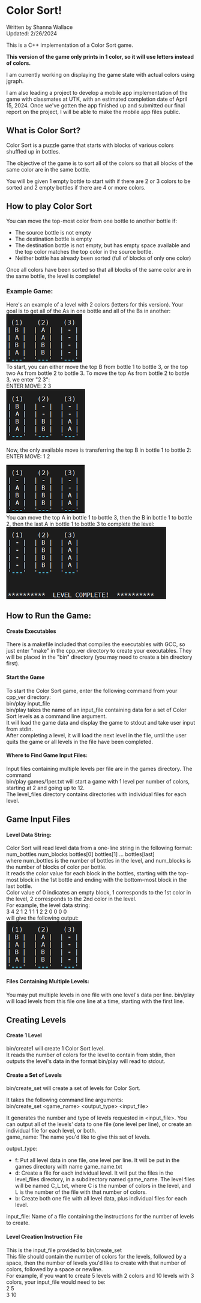 # Color Sort!
Written by Shanna Wallace<br>
Updated: 2/26/2024

This is a C++ implementation of a Color Sort game.<br>

**This version of the game only prints in 1 color, so it will use letters instead of colors.**<br>

I am currently working on displaying the game state with actual colors using jgraph.<br>

I am also leading a project to develop a mobile app implementation of the game with classmates at UTK, with an estimated completion date of April 15, 2024. Once we've gotten the app finished up and submitted our final report on the project, I will be able to make the mobile app files public.

## What is Color Sort?
Color Sort is a puzzle game that starts with blocks of various colors shuffled up in bottles. <br>

The objective of the game is to sort all of the colors so that all blocks of the same color are in the same bottle.<br>

You will be given 1 empty bottle to start with if there are 2 or 3 colors to be sorted and 2 empty bottles if there are 4 or more colors.

## How to play Color Sort
You can move the top-most color from one bottle to another bottle if: 
* The source bottle is not empty
* The destination bottle is empty 
* The destination bottle is not empty, but has empty space available and the top color matches the top color in the source bottle.
* Neither bottle has already been sorted (full of blocks of only one color) <br>

Once all colors have been sorted so that all blocks of the same color are in the same bottle, the level is complete! 

### Example Game:
Here's an example of a level with 2 colors (letters for this version). Your goal is to get all of the As in one bottle and all of the Bs in another:<br>
![initial state](instr_pics/initial.png)
<br>To start, you can either move the top B from bottle 1 to bottle 3, or the top two As from bottle 2 to bottle 3. 
To move the top As from bottle 2 to bottle 3, we enter "2 3":<br>
ENTER MOVE: 2 3<br>
![after 1st move](instr_pics/2.png) <br>

Now, the only available move is transferring the top B in bottle 1 to bottle 2:<br>
ENTER MOVE: 1 2<br>

![after 2nd move](instr_pics/3.png)<br>
You can move the top A in bottle 1 to bottle 3, then the B in bottle 1 to bottle 2, then the last A in bottle 1 to bottle 3 to complete the level:<br>
![complete level](instr_pics/complete.png)<br>

## How to Run the Game:
#### Create Executables
There is a makefile included that compiles the executables with GCC, so just enter "make" in the cpp_ver directory to create your executables. They will be placed in the "bin" directory (you may need to create a bin directory first).

#### Start the Game
To start the Color Sort game, enter the following command from your cpp_ver directory:<br>
bin/play input_file <br>
bin/play takes the name of an input_file containing data for a set of Color Sort levels as a command line argument. <br>
It will load the game data and display the game to stdout and take user input from stdin. <br>
After completing a level, it will load the next level in the file, until the user quits the game or all levels in the file have been completed. 

#### Where to Find Game Input Files:
Input files containing multiple levels per file are in the games directory. The command <br>
bin/play games/1per.txt will start a game with 1 level per number of colors, starting at 2 and going up to 12. <br>
The level_files directory contains directories with individual files for each level. 

## Game Input Files
#### Level Data String:
Color Sort will read level data from a one-line string in the following format: <br>
num_bottles num_blocks bottles[0] bottles[1] ... bottles[last] <br>
where num_bottles is the number of bottles in the level, and num_blocks is the number of blocks of color per bottle. <br>
It reads the color value for each block in the bottles, starting with the top-most block in the 1st bottle and ending with the bottom-most block in the last bottle. <br>
Color value of 0 indicates an empty block, 1 corresponds to the 1st color in the level, 2 corresponds to the 2nd color in the level. <br>
For example, the level data string: <br> 
3 4 2 1 2 1 1 1 2 2 0 0 0 0  <br>
will give the following output:<br>
![initial state](instr_pics/initial.png)

#### Files Containing Multiple Levels:
You may put multiple levels in one file with one level's data per line. bin/play will load levels from  this file one line at a time, starting with the first line. 


## Creating Levels
#### Create 1 Level
bin/create1 will create 1 Color Sort level. <br>
It reads the number of colors for the level to contain from stdin, then outputs the level's data in the format bin/play will read to stdout.


#### Create a Set of Levels
bin/create_set will create a set of levels for Color Sort.

It takes the following command line arguments:<br>
bin/create_set <game_name> <output_type> <input_file><br>

It generates the number and type of levels requested in <input_file>. You can output all of the levels' data to one file (one level per line), or create an individual file for each level, or both. <br>
game_name: The name you'd like to give this set of levels.<br>

output_type: <br>
 * f: Put all level data in one file, one level per line. It will be put in the games directory with name game_name.txt
 * d: Create a file for each individual level. It will put the files in the level_files directory, in a subdirectory named game_name. The level files will be named C_L.txt, where C is the number of colors in the level, and L is the number of the file with that number of colors.
 * b: Create both one file with all level data, plus individual files for each level.<br>
 
 input_file: Name of a file containing the instructions for the number of levels to create. 

#### Level Creation Instruction File
This is the input_file provided to bin/create_set<br>
This file should contain the number of colors for the levels, followed by a space, then the number of levels you'd like to create with that number of colors, followed by a space or newline. <br>
For example, if you want to create 5 levels with 2 colors and 10 levels with 3 colors, your input_file would need to be: <br>
 2 5 <br>
 3 10
